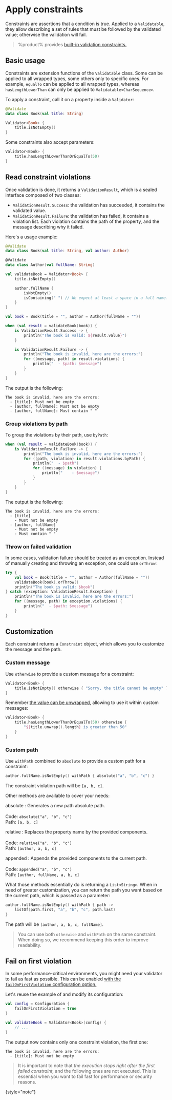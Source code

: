 # Apply constraints

Constraints are assertions that a condition is true. Applied to a `Validatable`, they allow describing a set of rules
that must be followed by the validated value; otherwise the validation will fail.

> %product% provides [built-in validation constraints.](constraints-reference.md)

## Basic usage

Constraints are extension functions of the `Validatable` class. Some can be applied to all wrapped types, some others
only to specific ones. For example, `equalTo` can be applied to all wrapped types, whereas `hasLengthLowerThan` can only
be applied to `Validatable<CharSequence>`.

To apply a constraint, call it on a property inside a `Validator`:

```kotlin
@Validate
data class Book(val title: String)

Validator<Book> {
    title.isNotEmpty()
}
```

Some constraints also accept parameters:

```kotlin
Validator<Book> {
    title.hasLengthLowerThanOrEqualTo(50)
}
```

## Read constraint violations

<snippet id="validation-result-sealed-class">

Once validation is done, it returns a `ValidationResult`, which is a sealed interface composed of two classes:

- `ValidationResult.Success`: the validation has succeeded, it contains the validated value.
- `ValidationResult.Failure`: the validation has failed, it contains a violation list. Each violation contains the path
  of the property, and the message describing why it failed.

</snippet>

Here's a usage example:

```kotlin
@Validate
data class Book(val title: String, val author: Author)

@Validate
data class Author(val fullName: String)

val validateBook = Validator<Book> {
    title.isNotEmpty()

    author.fullName {
        isNotEmpty()
        isContaining(" ") // We expect at least a space in a full name.
    }
}

val book = Book(title = "", author = Author(fullName = ""))

when (val result = validateBook(book)) {
    is ValidationResult.Success -> {
        println("The book is valid: ${result.value}")
    }

    is ValidationResult.Failure -> {
        println("The book is invalid, here are the errors:")
        for ((message, path) in result.violations) {
            println("  - $path: $message")
        }
    }
}
```

The output is the following:

```text
The book is invalid, here are the errors:
  - [title]: Must not be empty
  - [author, fullName]: Must not be empty
  - [author, fullName]: Must contain " "
```

### Group violations by path

To group the violations by their path, use `byPath`:

```kotlin
when (val result = validateBook(book)) {
    is ValidationResult.Failure -> {
        println("The book is invalid, here are the errors:")
        for ((path, violation) in result.violations.byPath) {
            println("  - $path")
            for ((message) in violation) {
                println("    - $message")
            }
        }
    }
}
```

The output is the following:

```text
The book is invalid, here are the errors:
  - [title]
    - Must not be empty
  - [author, fullName]
    - Must not be empty
    - Must contain " "
```

### Throw on failed validation

In some cases, validation failure should be treated as an exception. Instead of manually creating and throwing an
exception, one could use `orThrow`:

```kotlin
try {
    val book = Book(title = "", author = Author(fullName = ""))
    validateBook(book).orThrow()
    println("The book is valid: $book")
} catch (exception: ValidationResult.Exception) {
    println("The book is invalid, here are the errors:")
    for ((message, path) in exception.violations) {
        println("  - $path: $message")
    }
}
```

## Customization

Each constraint returns a `Constraint` object, which allows you to customize the message and the path.

### Custom message

Use `otherwise` to provide a custom message for a constraint:

```kotlin
Validator<Book> {
    title.isNotEmpty() otherwise { "Sorry, the title cannot be empty" }
}
```

Remember [the value can be unwrapped](harness-the-dsl.md#unwrapping-the-value), allowing to use it within custom
messages:

```kotlin
Validator<Book> {
    title.hasLengthLowerThanOrEqualTo(50) otherwise {
        "${title.unwrap().length} is greater than 50"
    }
}
```

### Custom path

Use `withPath` combined to `absolute` to provide a custom path for a constraint:

```kotlin
author.fullName.isNotEmpty() withPath { absolute("a", "b", "c") }
```

The constraint violation path will be `[a, b, c]`.

Other methods are available to cover your needs:

absolute
: Generates a new path absolute path. \
\
Code: `absolute("a", "b", "c")` \
Path: `[a, b, c]`

relative
: Replaces the property name by the provided components. \
\
Code: `relative("a", "b", "c")` \
Path: `[author, a, b, c]`

appended
: Appends the provided components to the current path. \
\
Code: `appended("a", "b", "c")` \
Path: `[author, fullName, a, b, c]`

What those methods essentially do is returning a `List<String>`. When in need of greater customization, you can return
the path you want based on the current path, which is passed as a parameter:

```kotlin
author.fullName.isNotEmpty() withPath { path ->
    listOf(path.first, "a", "b", "c", path.last)
}
```

The path will be `[author, a, b, c, fullName]`.

> You can use both `otherwise` and `withPath` on the same constraint. When doing so, we recommend keeping this order
> to improve readability.

## Fail on first violation

In some performance-critical environments, you might need your validator to fail as fast as possible. This can be
enabled [with the
`failOnFirstViolation` configuration option.](%api_reference_url%/akkurate-core/dev.nesk.akkurate/-configuration/fail-on-first-violation.html)

Let's reuse the example of [](apply-constraints.md#read-constraint-violations) and modify its configuration:

```kotlin
val config = Configuration {
    failOnFirstViolation = true
}

val validateBook = Validator<Book>(config) {
    // ...
}
```

The output now contains only one constraint violation, the first one:

```text
The book is invalid, here are the errors:
  - [title]: Must not be empty
```

> It is important to note that _the execution stops right after the first failed constraint,_ and the following ones are
> not executed. This is essential when you want to fail fast for performance or security reasons.

{style="note"}

<seealso style="cards">
  <category ref="related">
    <a href="constraints-reference.md" />
  </category>
</seealso>
